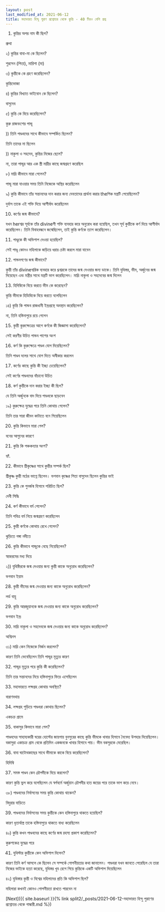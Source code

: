```yaml
---
layout: post
last_modified_at: 2021-06-12
title: মহাভারত হিন্দু পুরাণ প্রশ্নোত্তর থেকে কুন্তি - 40 টিরও বেশি প্রশ্ন
---
```


1) কুন্তির অপর নাম কী ছিল?

প্রুথা

২) কুন্তির বাবা-মা কে ছিলেন?

শুরসেন (পিতা), মারিশা (মা)

৩) কুন্তীকে কে গ্রহণ করেছিলেন?

কুন্তিভোজা

৪) কুন্তির বিখ্যাত ভাইবোন কে ছিলেন?
 
বাসুদেব

৫) কুন্তি কে বিয়ে করেছিলেন?

কুরু রাজবংশের পান্ডু

)) তিনি পাণ্ডবদের সাথে কীভাবে সম্পর্কিত ছিলেন?

তিনি তাদের মা ছিলেন

)) নাকুলা ও সহদেব, কুন্তির নিজের ছেলে?

না, তারা পান্ডুর আর এক স্ত্রী মাদ্রীর কাছে জন্মগ্রহণ করেছিল

৮) মাদ্রি কীভাবে মারা গেলেন?

পান্ডু মারা যাওয়ার সময় তিনি নিজেকে অস্থির করেছিলেন

৯) কুন্তি কীভাবে তাঁর সন্তানদের দান করার জন্য দেবতাদের প্রার্থনা করার theশিক মন্ত্রটি পেয়েছিলেন?

 দুর্বাস তাকে এই শক্তি দিয়ে আশীর্বাদ করেছিলেন

10) কর্ণের জন্ম কীভাবে?

যখন herশ্বর সূর্যকে তাঁর divineশী শক্তি ব্যবহার করে অনুরোধ করা হয়েছিল, তখন সূর্য কুন্তীকে কর্ণ দিয়ে আশীর্বাদ করেছিলেন। তিনি বিবাহবন্ধনে জন্মেছিলেন, তাই কুন্তি কর্ণকে ত্যাগ করেছিলেন।

11) পাণ্ডুকে কী অভিশাপ দেওয়া হয়েছিল?

সেই পাণ্ডু কোনও মহিলাকে জড়িয়ে ধরার চেষ্টা করলে মারা যাবেন

12) পান্ডবগণের জন্ম কীভাবে?

কুন্তী তাঁর divineশ্বরিক ব্যবহার করে sশ্বরকে তাদের জন্ম দেওয়ার জন্য ডাকে। তিনি যুধিস্তর, ভীম, অর্জুনের জন্ম দিয়েছেন এবং মন্ত্রীর সাথে মন্ত্রটি ভাগ করেছিলেন। মাদ্রি নাকুলা ও সহদেবের জন্ম দিলেন

13) হিদিম্বিকে বিয়ে করতে ভীম কে করেছেন?

কুন্তি ভীমকে হিডিম্বিকে বিয়ে করতে বলেছিলেন

১৪) কুন্তি কি পান্ডব রাজধানী ইন্দ্রপ্রস্থে অবস্থান করেছিলেন?

না, তিনি হস্তিনাপুরে রয়ে গেলেন

15) কুন্তী কুরুক্ষেত্রের আগে কর্ণকে কী জিজ্ঞাসা করেছিলেন?

সেই করণীর উচিত পান্ডব পাশের অংশ

16) কর্ণ কি কুরুক্ষেত্রে পাণ্ডব যোগ দিয়েছিলেন?

তিনি পাণ্ডব দলের সাথে যোগ দিতে অস্বীকার করলেন

17) কর্ণের কাছে কুন্তি কী ইচ্ছা চেয়েছিলেন?

সেই কর্ণের পাণ্ডবদের বাঁচানো উচিত

18) কর্ণ কুন্তীকে দান করার ইচ্ছা কী ছিল?

যে তিনি অর্জুনকে বাদ দিয়ে পাণ্ডবকে ছাড়বেন

১৯) কুরুক্ষেত্র যুদ্ধের পরে তিনি কোথায় গেলেন?

তিনি তার সারা জীবন কাটাতে বনে গিয়েছিলেন

20) কুন্তি কিভাবে মারা গেল?

বনের আগুনের কারণে

21) কুন্তি কি পঞ্চকন্যার অংশ?

হ্যাঁ.

22) কীভাবে শ্রীকৃষ্ণের সাথে কুন্তীর সম্পর্ক ছিল?

শ্রীকৃষ্ণ কুন্তী মঠের ভাগ্নে ছিলেন। ভগবান কৃষ্ণের পিতা বাসুদেব ছিলেন কুন্তির ভাই

23) কুন্তি কে পুনর্জন্ম হিসাবে পরিচিত ছিল?

দেবী সিদ্ধি

24) কর্ণ কীভাবে বর্ম পেলেন?

তিনি পবিত্র বর্ম নিয়ে জন্মগ্রহণ করেছিলেন

25) কুন্তী কর্ণকে কোথায় রেখে গেলেন?

ঝুড়িতে গঙ্গা নদীতে

26) কুন্তি কীভাবে পান্ডুকে বেছে নিয়েছিলেন?

স্বয়ম্বরমের মধ্য দিয়ে

২)) যুধিষ্ঠিরকে জন্ম দেওয়ার জন্য কুন্তী কাকে অনুরোধ করেছিলেন?

ভগবান ইয়াম

28) কুন্তী ভীমের জন্ম দেওয়ার জন্য কাকে অনুরোধ করেছিলেন?

লর্ড বায়ু

29) কুন্তি আরজুয়ানকে জন্ম দেওয়ার জন্য কাকে অনুরোধ করেছিলেন?

ভগবান ইন্দ্র

30) মাদ্রি নাকুলা ও সহদেবকে জন্ম দেওয়ার জন্য কাকে অনুরোধ করেছিলেন?

অশ্বিনস

৩১) মাদ্রি কেন নিজেকে নির্জন করলেন?

কারণ তিনি ভেবেছিলেন তিনি পান্ডুর মৃত্যুর কারণ

32) পান্ডুর মৃত্যুর পরে কুন্তি কী করেছিলেন?

তিনি তার সন্তানদের নিয়ে হস্তিনাপুরে ফিরে এসেছিলেন

33) মহাভারতে লক্ষগ্রহ কোথায় অবস্থিত?

বারাণবথায়

34) লক্ষগ্রহ পুড়িয়ে পাণ্ডবরা কোথায় ছিলেন?

একচক্র গ্রামে

35) বাকাসুর কিভাবে মারা গেল?

পাণ্ডবদের সাহায্যকারী ঘরের হোস্টের জায়গায় বুনসুরের কাছে কুন্তি ভীমকে খাবার হিসাবে নৈবেদ্য উপহার দিয়েছিলেন। বকাসুরা একাচক্র গ্রাম থেকে প্রতিদিন একজনকে খাবার হিসাবে পায়। ভীম বকসুরকে মেরেছিল।

36) বাবা ঘাটোথকাছের সাথে ভীমাকে কাকে বিয়ে করেছিলেন?

হিদিম্বি

37) সমস্ত পাণ্ডব কেন দ্রৌপদীকে বিয়ে করলেন?

কারণ কুন্তি ভুল করে বলেছিলেন যে স্বর্গবর্মে অর্জুয়ান দ্রৌপদীর হাত জয়ের পরে তাকে ভাগ করে নেবে।


৩৮) পাণ্ডবদের নির্বাসনের সময় কুন্তি কোথায় থাকেন?

বিদুরার বাড়িতে

39) পাণ্ডবদের নির্বাসনের সময় কুন্তীকে কেন হস্তিনাপুরে থাকতে হয়েছিল?

কারণ ধৃতার্থাস্ত্র তাকে হস্তিনাপুরে থাকতে বাধ্য করেছিলেন

৪০) কুন্তি কখন পাণ্ডবদের কাছে কর্ণের জন্ম রহস্য প্রকাশ করেছিলেন?

কুরুশকেত্র যুদ্ধের পরে

41) যুধিস্টার কুন্তীকে কেন অভিশাপ দিলেন?

কারণ তিনি কর্ণ আসলে কে ছিলেন সে সম্পর্কে গোপনীয়তার কথা জানালেন। পাণ্ডবরা যখন জানতে পেরেছিল যে তারা নিজের ভাইকে হত্যা করেছে, যুধিস্তর খুব রেগে গিয়ে কুন্তিকে একটি অভিশাপ দিয়েছিলেন

৪২) যুধিস্তার কুন্তী ও বিশ্বের মহিলাদের প্রতি কি অভিশাপ ছিল?

মহিলারা কখনই কোনও গোপনীয়তা রাখতে পারবেন না

[Next]({{ site.baseurl }}{% link  split2/_posts/2021-06-12-মহাভারত হিন্দু পুরাণের প্রশ্নোত্তর থেকে গান্ধারী.md %})
